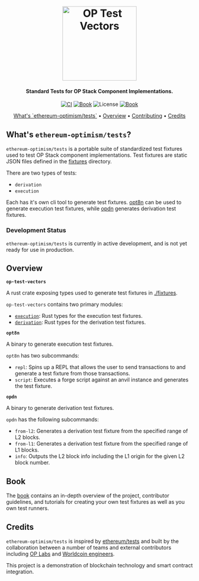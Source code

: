 <h1 align="center">
    <img src="./assets/op-tests.png" alt="OP Test Vectors" width="200px" align="center">
</h1>

<h4 align="center">
    Standard Tests for OP Stack Component Implementations.
</h4>

<p align="center">
  <a href="https://github.com/ethereum-optimism/tests/actions/workflows/ci.yml"><img src="https://github.com/ethereum-optimism/tests/actions/workflows/ci.yml/badge.svg?label=ci" alt="CI"></a>
  <a href="https://github.com/ethereum-optimism/tests/actions/workflows/book.yml"><img src="https://github.com/ethereum-optimism/tests/actions/workflows/book.yml/badge.svg?label=Book" alt="Book"></a>
  <img src="https://img.shields.io/badge/License-MIT-green.svg?label=license&labelColor=2a2f35" alt="License">
  <a href="https://ethereum-optimism.github.io/tests"><img src="https://img.shields.io/badge/Contributor%20Book-854a15?logo=mdBook&labelColor=2a2f35" alt="Book"></a>
</p>

<p align="center">
  <a href="#whats-ethereum-optimism/tests">What's `ethereum-optimism/tests`</a> •
  <a href="#overview">Overview</a> •
  <a href="https://static.optimism.io/tests/CONTRIBUTING.html">Contributing</a> •
  <a href="#credits">Credits</a>
</p>

## What's `ethereum-optimism/tests`?

`ethereum-optimism/tests` is a portable suite of standardized test fixtures used to test OP Stack component implementations. Test fixtures are static JSON files defined in the [fixtures](./fixtures) directory.

There are two types of tests:
- `derivation`
- `execution`

Each has it's own cli tool to generate test fixtures. [opt8n](./bin/opt8n) can be used to generate execution test fixtures, while [opdn](./bin/opdn) generates derivation test fixtures.

### Development Status

`ethereum-optimism/tests` is currently in active development, and is not yet ready for use in production.

## Overview

**`op-test-vectors`**

A rust crate exposing types used to generate test fixtures in [./fixtures](./fixtures/).

`op-test-vectors` contains two primary modules:

- [`execution`](./crates/op-test-vectors/src/execution.rs): Rust types for the execution test fixtures.
- [`derivation`](./crates/op-test-vectors/src/derivation.rs): Rust types for the derivation test fixtures.

**`opt8n`**

A binary to generate execution test fixtures.

`opt8n` has two subcommands:

- `repl`: Spins up a REPL that allows the user to send transactions to and generate a test fixture from those transactions.
- `script`: Executes a forge script against an anvil instance and generates the test fixture.

**`opdn`**

A binary to generate derivation test fixtures.

`opdn` has the following subcommands:

- `from-l2`: Generates a derivation test fixture from the specified range of L2 blocks.
- `from-l1`: Generates a derivation test fixture from the specified range of L1 blocks.
- `info`: Outputs the L2 block info including the L1 origin for the given L2 block number.

## Book

The [book][book] contains an in-depth overview of the project, contributor guidelines, and tutorials for creating your own test fixtures as well as you own test runners.

## Credits

`ethereum-optimism/tests` is inspired by [ethereum/tests][eth-tests] and built by the collaboration between a number of teams and external contributors including [OP Labs][op-labs] and [Worldcoin engineers][worldcoin].

[book]: https://ethereum-optimism.github.io/tests/
[op-labs]: https://github.com/ethereum-optimism
[worldcoin]: https://github.com/worldcoin
[eth-tests]: https://github.com/ethereum/tests
This project is a demonstration of blockchain technology and smart contract integration.